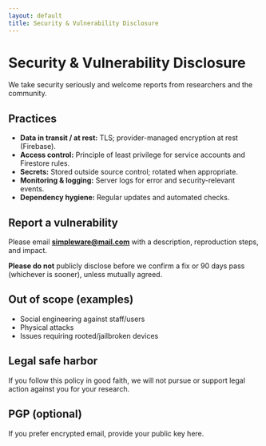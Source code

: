 ```yaml
---
layout: default
title: Security & Vulnerability Disclosure
---
```


# Security & Vulnerability Disclosure

We take security seriously and welcome reports from researchers and the community.

## Practices
- **Data in transit / at rest:** TLS; provider-managed encryption at rest (Firebase).  
- **Access control:** Principle of least privilege for service accounts and Firestore rules.  
- **Secrets:** Stored outside source control; rotated when appropriate.  
- **Monitoring & logging:** Server logs for error and security-relevant events.  
- **Dependency hygiene:** Regular updates and automated checks.

## Report a vulnerability
Please email **simpleware@mail.com** with a description, reproduction steps, and impact.  

**Please do not** publicly disclose before we confirm a fix or 90 days pass (whichever is sooner), unless mutually agreed.

## Out of scope (examples)
- Social engineering against staff/users  
- Physical attacks  
- Issues requiring rooted/jailbroken devices

## Legal safe harbor
If you follow this policy in good faith, we will not pursue or support legal action against you for your research.

## PGP (optional)
If you prefer encrypted email, provide your public key here.

